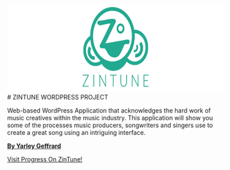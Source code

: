 <img src="https://raw.githubusercontent.com/ygeffrard/zintune/dev/zintunesc_long.png" alt="ZinTune" style="height: 200px;">
# ZINTUNE WORDPRESS PROJECT

Web-based WordPress Application that acknowledges the hard work of music creatives within the music industry. This application will show you some of the processes music producers, songwriters and singers use to create a great song using an intriguing interface.

**[By Yarley Geffrard](www.ynodesigns.com)**

[Visit Progress On ZinTune!](www.zintune.com)
